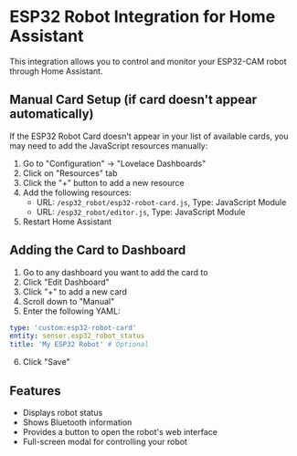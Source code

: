 # ESP32 Robot Integration for Home Assistant

This integration allows you to control and monitor your ESP32-CAM robot through Home Assistant.

## Manual Card Setup (if card doesn't appear automatically)

If the ESP32 Robot Card doesn't appear in your list of available cards, you may need to add the JavaScript resources manually:

1. Go to "Configuration" -> "Lovelace Dashboards"
2. Click on "Resources" tab
3. Click the "+" button to add a new resource
4. Add the following resources:
   - URL: `/esp32_robot/esp32-robot-card.js`, Type: JavaScript Module
   - URL: `/esp32_robot/editor.js`, Type: JavaScript Module
5. Restart Home Assistant

## Adding the Card to Dashboard

1. Go to any dashboard you want to add the card to
2. Click "Edit Dashboard"
3. Click "+" to add a new card
4. Scroll down to "Manual" 
5. Enter the following YAML:

```yaml
type: 'custom:esp32-robot-card'
entity: sensor.esp32_robot_status
title: 'My ESP32 Robot' # Optional
```

6. Click "Save"

## Features

- Displays robot status
- Shows Bluetooth information
- Provides a button to open the robot's web interface
- Full-screen modal for controlling your robot 